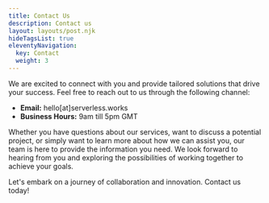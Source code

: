 ```yaml
---
title: Contact Us
description: Contact us
layout: layouts/post.njk
hideTagsList: true
eleventyNavigation:
  key: Contact
  weight: 3
---
```

We are excited to connect with you and provide tailored solutions that drive your success. Feel free to reach out to us through the following channel:

- **Email:** hello[at]serverless.works
- **Business Hours:** 9am till 5pm GMT

Whether you have questions about our services, want to discuss a potential project, or simply want to learn more about how we can assist you, our team is here to provide the information you need. We look forward to hearing from you and exploring the possibilities of working together to achieve your goals.

Let's embark on a journey of collaboration and innovation. Contact us today!